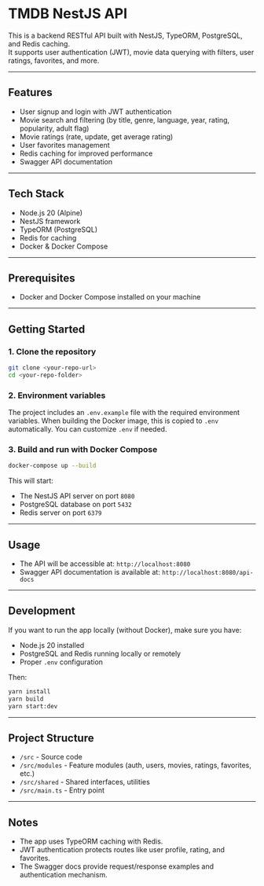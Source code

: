 # TMDB NestJS API

This is a backend RESTful API built with NestJS, TypeORM, PostgreSQL, and Redis caching.  
It supports user authentication (JWT), movie data querying with filters, user ratings, favorites, and more.

---

## Features

- User signup and login with JWT authentication
- Movie search and filtering (by title, genre, language, year, rating, popularity, adult flag)
- Movie ratings (rate, update, get average rating)
- User favorites management
- Redis caching for improved performance
- Swagger API documentation

---

## Tech Stack

- Node.js 20 (Alpine)
- NestJS framework
- TypeORM (PostgreSQL)
- Redis for caching
- Docker & Docker Compose

---

## Prerequisites

- Docker and Docker Compose installed on your machine

---

## Getting Started

### 1. Clone the repository

```bash
git clone <your-repo-url>
cd <your-repo-folder>
````

### 2. Environment variables

The project includes an `.env.example` file with the required environment variables.
When building the Docker image, this is copied to `.env` automatically.
You can customize `.env` if needed.

### 3. Build and run with Docker Compose

```bash
docker-compose up --build
```

This will start:

* The NestJS API server on port `8080`
* PostgreSQL database on port `5432`
* Redis server on port `6379`

---

## Usage

* The API will be accessible at: `http://localhost:8080`
* Swagger API documentation is available at:
  `http://localhost:8080/api-docs`

---

## Development

If you want to run the app locally (without Docker), make sure you have:

* Node.js 20 installed
* PostgreSQL and Redis running locally or remotely
* Proper `.env` configuration

Then:

```bash
yarn install
yarn build
yarn start:dev
```

---

## Project Structure

* `/src` - Source code
* `/src/modules` - Feature modules (auth, users, movies, ratings, favorites, etc.)
* `/src/shared` - Shared interfaces, utilities
* `/src/main.ts` - Entry point

---

## Notes

* The app uses TypeORM caching with Redis.
* JWT authentication protects routes like user profile, rating, and favorites.
* The Swagger docs provide request/response examples and authentication mechanism.
